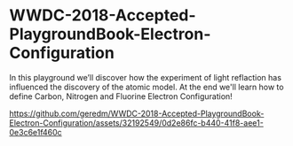 # WWDC-2018-Accepted-PlaygroundBook-Electron-Configuration
 In this playground we’ll discover how the experiment of light reflaction has influenced the discovery of the atomic model. At the end we'll learn how to define Carbon, Nitrogen and Fluorine Electron Configuration!

https://github.com/geredm/WWDC-2018-Accepted-PlaygroundBook-Electron-Configuration/assets/32192549/0d2e86fc-b440-41f8-aee1-0e3c6e1f460c

